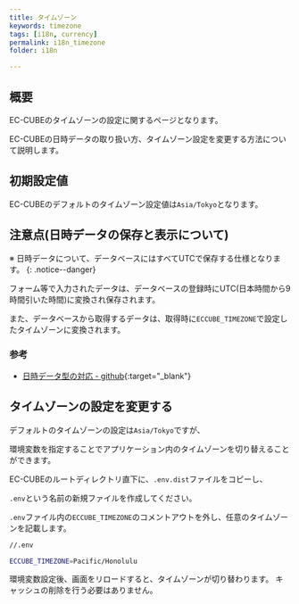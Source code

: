 ```yaml
---
title: タイムゾーン
keywords: timezone
tags: [i18n, currency]
permalink: i18n_timezone
folder: i18n

---
```


## 概要

EC-CUBEのタイムゾーンの設定に関するページとなります。

EC-CUBEの日時データの取り扱い方、タイムゾーン設定を変更する方法について説明します。

## 初期設定値

EC-CUBEのデフォルトのタイムゾーン設定値は`Asia/Tokyo`となります。

## 注意点(日時データの保存と表示について)

※ 日時データについて、データベースにはすべてUTCで保存する仕様となります。
{: .notice--danger}

フォーム等で入力されたデータは、データベースの登録時にUTC(日本時間から9時間引いた時間)に変換され保存されます。

また、データベースから取得するデータは、取得時に`ECCUBE_TIMEZONE`で設定したタイムゾーンに変換されます。


### 参考

- [日時データ型の対応 - github](https://github.com/EC-CUBE/ec-cube/pull/2308){:target="_blank"}

## タイムゾーンの設定を変更する

デフォルトのタイムゾーンの設定は`Asia/Tokyo`ですが、

環境変数を指定することでアプリケーション内のタイムゾーンを切り替えることができます。

EC-CUBEのルートディレクトリ直下に、`.env.dist`ファイルをコピーし、

`.env`という名前の新規ファイルを作成してください。

`.env`ファイル内の`ECCUBE_TIMEZONE`のコメントアウトを外し、任意のタイムゾーンを記載します。

```bash
//.env

ECCUBE_TIMEZONE=Pacific/Honolulu
```

環境変数設定後、画面をリロードすると、タイムゾーンが切り替わります。
キャッシュの削除を行う必要はありません。